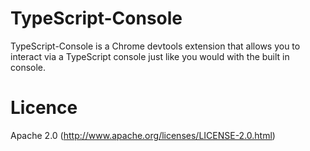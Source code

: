TypeScript-Console
==================

TypeScript-Console is a Chrome devtools extension that allows you to interact via a TypeScript console just like you would with the built in console.

Licence
=======
Apache 2.0 (http://www.apache.org/licenses/LICENSE-2.0.html) 

